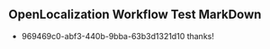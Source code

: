 ## OpenLocalization Workflow Test MarkDown
* 969469c0-abf3-440b-9bba-63b3d1321d10 thanks!

<!--HONumber=Jul16_HO5-->


